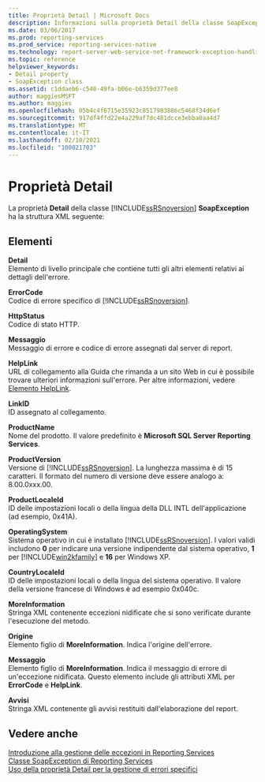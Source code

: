 ```yaml
---
title: Proprietà Detail | Microsoft Docs
description: Informazioni sulla proprietà Detail della classe SoapException di Reporting Services, in particolare sugli elementi XML che definiscono la proprietà.
ms.date: 03/06/2017
ms.prod: reporting-services
ms.prod_service: reporting-services-native
ms.technology: report-server-web-service-net-framework-exception-handling
ms.topic: reference
helpviewer_keywords:
- Detail property
- SoapException class
ms.assetid: c1ddaeb6-c540-49fa-b06e-b6359d377ee8
author: maggiesMSFT
ms.author: maggies
ms.openlocfilehash: 05b4c4f6715e35923c8517983886c5468f34d6ef
ms.sourcegitcommit: 917df4ffd22e4a229af7dc481dcce3ebba0aa4d7
ms.translationtype: MT
ms.contentlocale: it-IT
ms.lasthandoff: 02/10/2021
ms.locfileid: "100021703"
---
```

# <a name="detail-property"></a>Proprietà Detail
  La proprietà **Detail** della classe [!INCLUDE[ssRSnoversion](../../../includes/ssrsnoversion-md.md)] **SoapException** ha la struttura XML seguente:  
  
## <a name="elements"></a>Elementi  
 **Detail**  
 Elemento di livello principale che contiene tutti gli altri elementi relativi ai dettagli dell'errore.  
  
 **ErrorCode**  
 Codice di errore specifico di [!INCLUDE[ssRSnoversion](../../../includes/ssrsnoversion-md.md)].  
  
 **HttpStatus**  
 Codice di stato HTTP.  
  
 **Messaggio**  
 Messaggio di errore e codice di errore assegnati dal server di report.  
  
 **HelpLink**  
 URL di collegamento alla Guida che rimanda a un sito Web in cui è possibile trovare ulteriori informazioni sull'errore. Per altre informazioni, vedere [Elemento HelpLink](../../../reporting-services/report-server-web-service-net-framework-exception-handling/soapexception-class/helplink-element.md).  
  
 **LinkID**  
 ID assegnato al collegamento.  
  
 **ProductName**  
 Nome del prodotto. Il valore predefinito è **Microsoft SQL Server Reporting Services**.  
  
 **ProductVersion**  
 Versione di [!INCLUDE[ssRSnoversion](../../../includes/ssrsnoversion-md.md)]. La lunghezza massima è di 15 caratteri. Il formato del numero di versione deve essere analogo a: 8.00.0xxx.00.  
  
 **ProductLocaleId**  
 ID delle impostazioni locali o della lingua della DLL INTL dell'applicazione (ad esempio, 0x41A).  
  
 **OperatingSystem**  
 Sistema operativo in cui è installato [!INCLUDE[ssRSnoversion](../../../includes/ssrsnoversion-md.md)]. I valori validi includono **0** per indicare una versione indipendente dal sistema operativo, **1** per [!INCLUDE[win2kfamily](../../../includes/win2kfamily-md.md)] e **16** per Windows XP.  
  
 **CountryLocaleId**  
 ID delle impostazioni locali o della lingua del sistema operativo. Il valore della versione francese di Windows è ad esempio 0x040c.  
  
 **MoreInformation**  
 Stringa XML contenente eccezioni nidificate che si sono verificate durante l'esecuzione del metodo.  
  
 **Origine**  
 Elemento figlio di **MoreInformation**. Indica l'origine dell'errore.  
  
 **Messaggio**  
 Elemento figlio di **MoreInformation**. Indica il messaggio di errore di un'eccezione nidificata. Questo elemento include gli attributi XML per **ErrorCode** e **HelpLink**.  
  
 **Avvisi**  
 Stringa XML contenente gli avvisi restituiti dall'elaborazione del report.  
  
## <a name="see-also"></a>Vedere anche  
 [Introduzione alla gestione delle eccezioni in Reporting Services](../../../reporting-services/report-server-web-service-net-framework-exception-handling/introducing-exception-handling-in-reporting-services.md)   
 [Classe SoapException di Reporting Services](../../../reporting-services/report-server-web-service-net-framework-exception-handling/soapexception-class/reporting-services-soapexception-class.md)   
 [Uso della proprietà Detail per la gestione di errori specifici](../../../reporting-services/report-server-web-service-net-framework-exception-handling/best-practices/using-the-detail-property-to-handle-specific-errors.md)  
  
  
